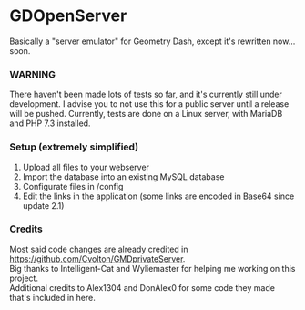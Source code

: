 # GDOpenServer
Basically a "server emulator" for Geometry Dash, except it's rewritten now... soon.

### WARNING
There haven't been made lots of tests so far, and it's currently still under development.
I advise you to not use this for a public server until a release will be pushed.
Currently, tests are done on a Linux server, with MariaDB and PHP 7.3 installed.

### Setup (extremely simplified)
1. Upload all files to your webserver
2. Import the database into an existing MySQL database
3. Configurate files in /config
4. Edit the links in the application (some links are encoded in Base64 since update 2.1)

### Credits
Most said code changes are already credited in https://github.com/Cvolton/GMDprivateServer.  
Big thanks to Intelligent-Cat and Wyliemaster for helping me working on this project.  
Additional credits to Alex1304 and DonAlex0 for some code they made that's included in here.

